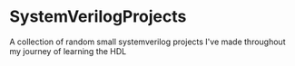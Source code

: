 # SystemVerilogProjects
A collection of random small systemverilog projects I've made throughout my journey of learning the HDL

